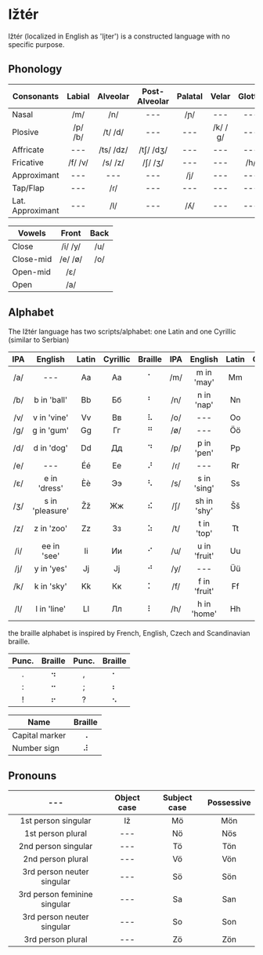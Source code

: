 # Ižtér

Ižtér (localized in English as 'Ijter') is a constructed language with no specific purpose.

## Phonology

| Consonants | Labial | Alveolar | Post-Alveolar | Palatal | Velar | Glottal |
| --- |:---:|:---:|:---:|:---:|:---:|:---:|
| Nasal | /m/ | /n/ | --- | /ɲ/ | --- | --- |
| Plosive | /p/ /b/ | /t/ /d/ | --- | --- | /k/ /ɡ/ | --- |
| Affricate | --- | /ts/ /dz/ | /tʃ/ /dʒ/ | --- | --- | --- |
| Fricative | /f/ /v/ | /s/ /z/ | /ʃ/ /ʒ/ | --- | --- | /h/ |
| Approximant | --- | --- | --- | /j/ | --- | --- |
| Tap/Flap | --- | /ɾ/ | --- | --- | --- | --- |
| Lat. Approximant | --- | /l/ | --- | /ʎ/ | --- | --- |

| Vowels | Front | Back |
| --- |:---:|:---:|
| Close | /i/ /y/ | /u/ |
| Close-mid | /e/ /ø/ | /o/ |
| Open-mid | /ɛ/ | |
| Open | /a/ |  |

## Alphabet
The Ižtér language has two scripts/alphabet: one Latin and one Cyrillic (similar to Serbian)

| IPA | English | Latin | Cyrillic | Braille | IPA | English | Latin | Cyrillic | Braille |
|:---:|:---:|:---:|:---:|:---:|:---:|:---:|:---:|:---:|:---:|
| /a/ | --- | Aa | Аа | ⠁ | /m/ | m in 'may' |Mm | Мм | ⠍ |
| /b/ | b in 'ball' | Bb | Бб | ⠃ | /n/ | n in 'nap' | Nn | Нн | ⠝ |
| /v/ | v in 'vine' | Vv | Вв | ⠧ | /o/ | --- | Oo | Оо | ⠕ |
| /g/ | g in 'gum' | Gg | Гг | ⠛ | /ø/ | --- | Öö | Ӧӧ | ⠪ |
| /d/ | d in 'dog' | Dd | Дд | ⠙ | /p/ | p in 'pen' | Pp | Пп | ⠏ |
| /e/ | --- | Éé | Ее | ⠜ | /ɾ/ | --- | Rr | Рр | ⠗ |
| /ɛ/ | e in 'dress' | Èè | Ээ | ⠣ | /s/ | s in 'sing' | Ss | Сс | ⠎ |
| /ʒ/ | s in 'pleasure' | Žž | Жж | ⠮ | /ʃ/ | sh in 'shy' | Šš | Шш | ⠱ |
| /z/ | z in 'zoo' | Zz | Зз | ⠵ | /t/ | t in 'top' | Tt | Тт | ⠞ |
| /i/ | ee in 'see' | Ii | Ии | ⠊ | /u/ | u in 'fruit' | Uu | Уу | ⠥ |
| /j/ | y in 'yes' | Jj | Јј | ⠚ | /y/ | --- | Üü | Ӱӱ | ⠽ |
| /k/ | k in 'sky' | Kk | Кк | ⠅ | /f/ | f in 'fruit' | Ff | Фф | ⠋ |
| /l/ | l in 'line' | Ll | Лл | ⠇ | /h/ | h in 'home' | Hh | Һһ | ⠓ |

the braille alphabet is inspired by French, English, Czech and Scandinavian braille.

| Punc. | Braille | Punc. | Braille |
|:---:|:---:|:---:|:---:|
| . | ⠲ | , | ⠂ |
| : | ⠒ | ; | ⠆ |
| ! | ⠖ | ? | ⠢ |

| Name | Braille |
| --- |:---:|
| Capital marker | ⠠ |
| Number sign | ⠼ |

## Pronouns

| --- | Object case | Subject case | Possessive |
|:---:|:---:|:---:|:---:|
| 1st person singular | Iž | Mö | Mön |
| 1st person plural | --- | Nö | Nös |
| 2nd person singular | --- | Tö | Tön |
| 2nd person plural | --- | Vö | Vön |
| 3rd person neuter singular | --- | Sö | Sön |
| 3rd person feminine singular | --- | Sa | San |
| 3rd person neuter singular | --- | So | Son |
| 3rd person plural | --- | Zö | Zön |


